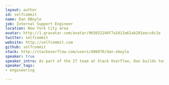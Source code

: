 ```yaml
---
layout: author
id: selfcommit
name: Dan OBoyle
job: Internal Support Engineer
location: New York City area
avatar: http://1.gravatar.com/avatar/965032240f7a1613a61ab201eecc0c2e
twitter: selfcommit
website: http://selfcommit.com
github: selfcommit
stack: http://stackoverflow.com/users/408870/dan-oboyle
speaker: true
speaker_intro: As part of the IT team at Stack Overflow, Dan builds tools to make internal process and procedure efficient and consistent.  He worked previously in education as both an educator and technical staff.  He has spoken on a variety of topics, including Google Glass, Leap Motion, Technology in Education,  Django Web apps - and other past tinkerings.
speaker_tags:
- engineering

---
```

